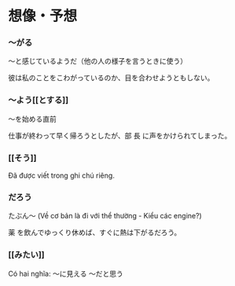 # 想像・予想

### 〜がる

～と感じているようだ（他の人の様子を言うときに使う）

彼は私のことをこわがっているのか、目を合わせようともしない。


### 〜よう[[とする]]

〜を始める直前

仕事が終わって早く帰ろうとしたが、部 長 に声をかけられてしまった。

### [[そう]]

Đã được viết trong ghi chú riêng.

### だろう
たぶん～ (Về cơ bản là đi với thể thường - Kiểu các engine?)

薬 を飲んでゆっくり休めば、すぐに熱は下がるだろう。

### [[みたい]]

Có hai nghĩa:
〜に見える
〜だと思う

